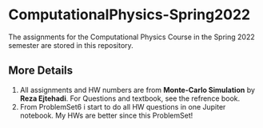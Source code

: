 # ComputationalPhysics-Spring2022
The assignments for the Computational Physics Course in the Spring 2022 semester are stored in this repository.

## More Details
1. All assignments and HW numbers are from **Monte-Carlo Simulation** by **Reza Ejtehadi**. For Questions and textbook, see the refrence book.
2. From ProblemSet6 i start to do all HW questions in one Jupiter notebook. My HWs are better since this ProblemSet!
